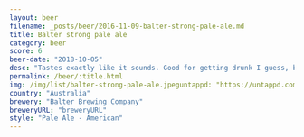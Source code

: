 ```yaml
---
layout: beer
filename: _posts/beer/2016-11-09-balter-strong-pale-ale.md
title: Balter strong pale ale
category: beer
score: 6
beer-date: "2018-10-05"
desc: "Tastes exactly like it sounds. Good for getting drunk I guess, but no other reason to go back for another"
permalink: /beer/:title.html
img: /img/list/balter-strong-pale-ale.jpeguntappd: "https://untappd.com/b/balter-brewing-company-strong-pale-ale/2524453"
country: "Australia"
brewery: "Balter Brewing Company"
breweryURL: "breweryURL"
style: "Pale Ale - American"
---
```

